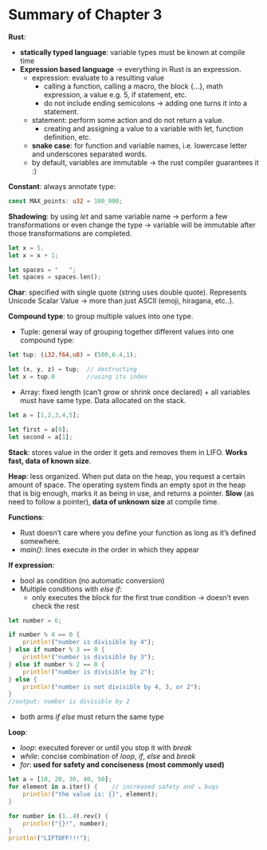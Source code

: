 # Summary of Chapter 3

**Rust**:
- **statically typed language**: variable types must be known at compile time
- **Expression based language** -> everything in Rust is an expression.
	- expression: evaluate to a resulting value
		- calling a function, calling a macro, the block {…}, math expression, a value e.g. 5, if statement, etc.
		- do not include ending semicolons -> adding one turns it into a statement.
	- statement: perform some action and do not return a value.
		- creating and assigning a value to a variable with let, function definition, etc.
	- **snake case**: for function and variable names, i.e. lowercase letter and underscores separated words.
	- by default, variables are immutable -> the rust compiler guarantees it :)

**Constant**: always annotate type:
```rust
const MAX_points: u32 = 100_000;
```

**Shadowing**: by using _let_ and same variable name -> perform a few transformations or even change the type -> variable will be immutable after those transformations are completed.
```rust
let x = 5.
let x = x + 1;

let spaces = "   ";
let spaces = spaces.len();
```
**Char**: specified with single quote (string uses double quote). Represents Unicode Scalar Value -> more than just ASCII (emoji, hiragana, etc..).

**Compound type**: to group multiple values into one type.
- Tuple: general way of grouping together different values into one compound type:
```rust
let tup: (i32,f64,u8) = (500,6.4,1);

let (x, y, z) = tup;  // destructing
let x = tup.0         //using its index
```

- Array: fixed length  (can’t grow or shrink once declared) + all variables must have same type. Data allocated on the stack.
```rust
let a = [1,2,3,4,5];

let first = a[0];
let second = a[1];
```

**Stack**: stores value in the order it gets and removes them in LIFO. **Works fast, data of known size**.

**Heap**: less organized. When put data on the heap, you request a certain amount of space. The operating system finds an empty spot in the heap that is big enough, marks it as being in use, and returns a pointer. **Slow** (as need to follow a pointer), **data of unknown size** at compile time.

**Functions**:
- Rust doesn’t care where you define your function as long as it’s defined somewhere.
- _main()_: lines execute in the order in which they appear

**If expression**: 
- bool as condition (no automatic conversion)
- Multiple conditions with _else if_: 
	- only executes the block for the first true condition -> doesn’t even check the rest 
```rust
let number = 6;

if number % 4 == 0 {
    println!("number is divisible by 4");
} else if number % 3 == 0 {
    println!("number is divisible by 3");
} else if number % 2 == 0 {
    println!("number is divisible by 2");
} else {
    println!("number is not divisible by 4, 3, or 2");
}
//output: number is divisible by 2
```
- both arms _if else_ must return the same type

**Loop**:
- _loop_: executed forever or until you stop it with _break_
- _while_: concise combination of _loop_, _if_, _else_ and _break_
- _for_: **used for safety and conciseness (most commonly used)**
```rust
let a = [10, 20, 30, 40, 50];
for element in a.iter() {    // increased safety and ↘ bugs
    println!("the value is: {}", element);
}

for number in (1..4).rev() {
    println!("{}!", number);
}
println!("LIFTOFF!!!");
 ```

